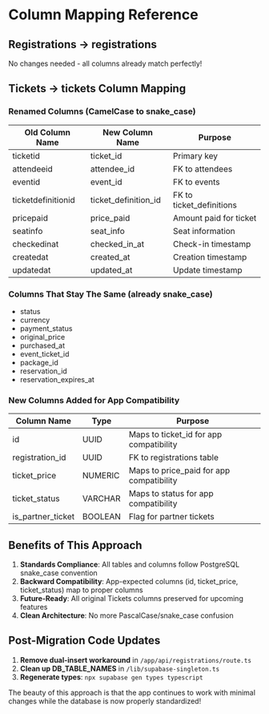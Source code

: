 # Column Mapping Reference

## Registrations → registrations
No changes needed - all columns already match perfectly!

## Tickets → tickets Column Mapping

### Renamed Columns (CamelCase to snake_case)
| Old Column Name | New Column Name | Purpose |
|-----------------|-----------------|---------|
| ticketid | ticket_id | Primary key |
| attendeeid | attendee_id | FK to attendees |
| eventid | event_id | FK to events |
| ticketdefinitionid | ticket_definition_id | FK to ticket_definitions |
| pricepaid | price_paid | Amount paid for ticket |
| seatinfo | seat_info | Seat information |
| checkedinat | checked_in_at | Check-in timestamp |
| createdat | created_at | Creation timestamp |
| updatedat | updated_at | Update timestamp |

### Columns That Stay The Same (already snake_case)
- status
- currency
- payment_status
- original_price
- purchased_at
- event_ticket_id
- package_id
- reservation_id
- reservation_expires_at

### New Columns Added for App Compatibility
| Column Name | Type | Purpose |
|-------------|------|---------|
| id | UUID | Maps to ticket_id for app compatibility |
| registration_id | UUID | FK to registrations table |
| ticket_price | NUMERIC | Maps to price_paid for app compatibility |
| ticket_status | VARCHAR | Maps to status for app compatibility |
| is_partner_ticket | BOOLEAN | Flag for partner tickets |

## Benefits of This Approach

1. **Standards Compliance**: All tables and columns follow PostgreSQL snake_case convention
2. **Backward Compatibility**: App-expected columns (id, ticket_price, ticket_status) map to proper columns
3. **Future-Ready**: All original Tickets columns preserved for upcoming features
4. **Clean Architecture**: No more PascalCase/snake_case confusion

## Post-Migration Code Updates

1. **Remove dual-insert workaround** in `/app/api/registrations/route.ts`
2. **Clean up DB_TABLE_NAMES** in `/lib/supabase-singleton.ts` 
3. **Regenerate types**: `npx supabase gen types typescript`

The beauty of this approach is that the app continues to work with minimal changes while the database is now properly standardized!